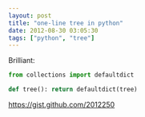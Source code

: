 ```yaml
---
layout: post
title: "one-line tree in python"
date: 2012-08-30 03:05:30
tags: ["python", "tree"]
---
```


Brilliant:
```python
from collections import defaultdict

def tree(): return defaultdict(tree)
```

<https://gist.github.com/2012250>
